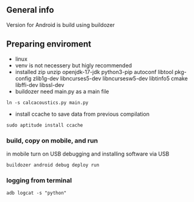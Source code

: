 ## General info
Version for Android is build using buildozer

## Preparing enviroment
 - linux
 - venv is not necessery but higly recommended
 - installed zip unzip openjdk-17-jdk python3-pip autoconf libtool pkg-config zlib1g-dev libncurses5-dev libncursesw5-dev libtinfo5 cmake libffi-dev libssl-dev
 - buildozer need main.py as a main file

`ln -s calcacoustics.py main.py`

 - install ccache to save data from previous compilation

`sudo aptitude install ccache`

### build, copy on mobile, and run

in mobile turn on USB debugging and installing software via USB

`buildozer android debug deploy run`

### logging from terminal

`adb logcat -s "python"`

